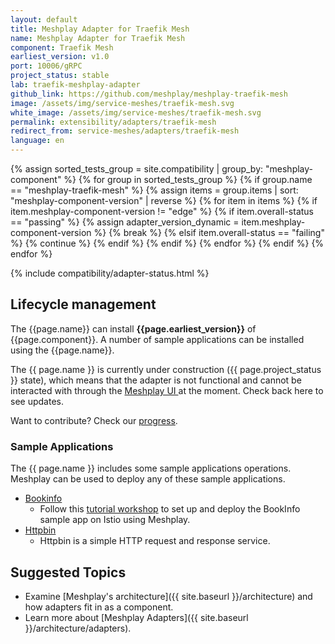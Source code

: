 ```yaml
---
layout: default
title: Meshplay Adapter for Traefik Mesh
name: Meshplay Adapter for Traefik Mesh
component: Traefik Mesh
earliest_version: v1.0
port: 10006/gRPC
project_status: stable
lab: traefik-meshplay-adapter
github_link: https://github.com/meshplay/meshplay-traefik-mesh
image: /assets/img/service-meshes/traefik-mesh.svg
white_image: /assets/img/service-meshes/traefik-mesh.svg
permalink: extensibility/adapters/traefik-mesh
redirect_from: service-meshes/adapters/traefik-mesh
language: en
---
```


{% assign sorted_tests_group = site.compatibility | group_by: "meshplay-component" %}
{% for group in sorted_tests_group %}
      {% if group.name == "meshplay-traefik-mesh" %}
        {% assign items = group.items | sort: "meshplay-component-version" | reverse %}
        {% for item in items %}
          {% if item.meshplay-component-version != "edge" %}
            {% if item.overall-status == "passing" %}
              {% assign adapter_version_dynamic = item.meshplay-component-version %}
              {% break %}
            {% elsif item.overall-status == "failing" %}
              {% continue %}
            {% endif %}
          {% endif %}
        {% endfor %} 
      {% endif %}
{% endfor %}

{% include compatibility/adapter-status.html %}

<!-- {% include adapter-labs.html %} -->

## Lifecycle management

The {{page.name}} can install **{{page.earliest_version}}** of {{page.component}}. A number of sample applications can be installed using the {{page.name}}.

The {{ page.name }} is currently under construction ({{ page.project_status }} state), which means that the adapter is not functional and cannot be interacted with through the <a href="{{ site.baseurl }}installation#6-you-will-now-be-directed-to-the-meshplay-ui"> Meshplay UI </a>at the moment. Check back here to see updates.

Want to contribute? Check our [progress]({{page.github_link}}).

### Sample Applications

The {{ page.name }} includes some sample applications operations. Meshplay can be used to deploy any of these sample applications.

- [Bookinfo]({{site.baseurl}}/guides/sample-apps#bookinfo)
  - Follow this [tutorial workshop](https://github.com/khulnasoft/istio-service-mesh-workshop/blob/master/lab-2/README.md) to set up and deploy the BookInfo sample app on Istio using Meshplay.
- [Httpbin]({{site.baseurl}}/guides/sample-apps#httpbin)
  - Httpbin is a simple HTTP request and response service.

## Suggested Topics

- Examine [Meshplay's architecture]({{ site.baseurl }}/architecture) and how adapters fit in as a component.
- Learn more about [Meshplay Adapters]({{ site.baseurl }}/architecture/adapters).
